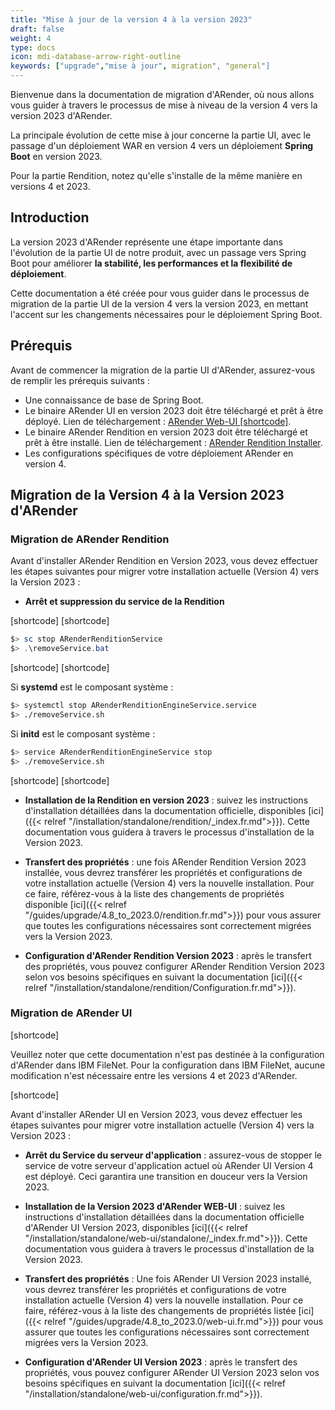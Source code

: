 ```yaml
---
title: "Mise à jour de la version 4 à la version 2023"
draft: false
weight: 4
type: docs
icon: mdi-database-arrow-right-outline
keywords: ["upgrade","mise à jour", migration", "general"]
---
```


Bienvenue dans la documentation de migration d'ARender, où nous allons vous guider à travers le processus de mise à 
niveau de la version 4 vers la version 2023 d'ARender. 

La principale évolution de cette mise à jour concerne la partie UI, avec le passage d'un déploiement WAR en version 4 
vers un déploiement **Spring Boot** en version 2023. 

Pour la partie Rendition, notez qu'elle s'installe de la même manière en versions 4 et 2023.

## Introduction

La version 2023 d'ARender représente une étape importante dans l'évolution de la partie UI de notre produit, avec un 
passage vers Spring Boot pour améliorer **la stabilité, les performances et la flexibilité de déploiement**. 

Cette documentation a été créée pour vous guider dans le processus de migration de la partie UI de la version 4 vers la
version 2023, en mettant l'accent sur les changements nécessaires pour le déploiement Spring Boot.

## Prérequis
Avant de commencer la migration de la partie UI d'ARender, assurez-vous de remplir les prérequis suivants :

* Une connaissance de base de Spring Boot.
* Le binaire ARender UI en version 2023 doit être téléchargé et prêt à être déployé. Lien de téléchargement : 
  [ARender Web-UI [shortcode]](https://artifactory.arondor.cloud/artifactory/arondor-all/com/arondor/arender/arondor-arender-hmi-spring-boot-package/[shortcode]/arondor-arender-hmi-spring-boot-package-[shortcode].zip).
* Le binaire ARender Rendition en version 2023 doit être téléchargé et prêt à être installé. Lien de téléchargement :
  [ARender Rendition Installer](https://artifactory.arondor.cloud/artifactory/arondor-all/com/arondor/arender/micro/services/rendition-engine-installer/[shortcode]/rendition-engine-installer-[shortcode]-rendition.jar).
* Les configurations spécifiques de votre déploiement ARender en version 4.

## Migration de la Version 4 à la Version 2023 d'ARender

### Migration de ARender Rendition
Avant d'installer ARender Rendition en Version 2023, vous devez effectuer les étapes suivantes pour migrer votre installation
actuelle (Version 4) vers la Version 2023 :

* **Arrêt et suppression du service de la Rendition** 

[shortcode]
[shortcode]

```powershell
$> sc stop ARenderRenditionService
$> .\removeService.bat
```

[shortcode]
[shortcode]

Si **systemd** est le composant système :

```bash
$> systemctl stop ARenderRenditionEngineService.service
$> ./removeService.sh
```

Si **initd** est le composant système :

```bash
$> service ARenderRenditionEngineService stop
$> ./removeService.sh
```

[shortcode]
[shortcode]

* **Installation de la Rendition en version 2023** : suivez les instructions d'installation détaillées dans la 
  documentation officielle, disponibles [ici]({{< relref "/installation/standalone/rendition/_index.fr.md">}}).
  Cette documentation vous guidera à travers le processus d'installation de la Version 2023.

* **Transfert des propriétés** : une fois ARender Rendition Version 2023 installée, vous devrez transférer les propriétés 
  et configurations de votre installation actuelle (Version 4) vers la nouvelle installation. Pour ce faire, 
  référez-vous à la liste des changements de propriétés disponible
  [ici]({{< relref "/guides/upgrade/4.8_to_2023.0/rendition.fr.md">}}) pour vous assurer que toutes les configurations 
  nécessaires sont correctement migrées vers la Version 2023.

* **Configuration d'ARender Rendition Version 2023** : après le transfert des propriétés, vous pouvez configurer ARender
  Rendition Version 2023 selon vos besoins spécifiques en suivant la documentation
  [ici]({{< relref "/installation/standalone/rendition/Configuration.fr.md">}}).

### Migration de ARender UI

[shortcode]

Veuillez noter que cette documentation n'est pas destinée à la configuration d'ARender dans IBM FileNet.
Pour la configuration dans IBM FileNet, aucune modification n'est nécessaire entre les versions 4 et 2023 d'ARender.

[shortcode]

Avant d'installer ARender UI en Version 2023, vous devez effectuer les étapes suivantes pour migrer votre installation
actuelle (Version 4) vers la Version 2023 :
* **Arrêt du Service du serveur d'application** : assurez-vous de stopper le service de votre serveur d'application 
  actuel où ARender UI Version 4 est déployé. Ceci garantira une transition en douceur vers la Version 2023.

* **Installation de la Version 2023 d'ARender WEB-UI** : suivez les instructions d'installation détaillées dans la 
  documentation officielle d'ARender UI Version 2023, disponibles 
  [ici]({{< relref "/installation/standalone/web-ui/standalone/_index.fr.md">}}).
  Cette documentation vous guidera à travers le processus d'installation de la Version 2023.

* **Transfert des propriétés** : Une fois ARender UI Version 2023 installé, vous devrez transférer les propriétés et 
  configurations de votre installation actuelle (Version 4) vers la nouvelle installation. Pour ce faire, référez-vous à
  la liste des changements de propriétés listée [ici]({{< relref "/guides/upgrade/4.8_to_2023.0/web-ui.fr.md">}}) pour vous
  assurer que toutes les configurations nécessaires sont correctement migrées vers la Version 2023.

* **Configuration d'ARender UI Version 2023** : après le transfert des propriétés, vous pouvez configurer ARender UI 
  Version 2023 selon vos besoins spécifiques en suivant la documentation 
  [ici]({{< relref "/installation/standalone/web-ui/configuration.fr.md">}}).